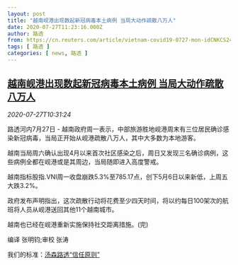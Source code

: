 ```yaml
---
layout: post
title: "越南岘港出现数起新冠病毒本土病例 当局大动作疏散八万人"
date: 2020-07-27T11:23:16.000Z
author: 路透
from: https://cn.reuters.com/article/vietnam-covid19-0727-mon-idCNKCS24S15T
tags: [ 路透 ]
categories: [ news, 路透 ]
---
```

<!--1595848996000-->
[越南岘港出现数起新冠病毒本土病例 当局大动作疏散八万人](https://cn.reuters.com/article/vietnam-covid19-0727-mon-idCNKCS24S15T)
------

<div>
<div><i>2020-07-27T10:31:24</i></div><div class="StandardArticleBody_body"><p>路透河内7月27日 - 越南政府周一表示，中部旅游胜地岘港周末有三位居民确诊感染新冠病毒，当局正开始从岘港疏散八万人，其中大多数为本地游客。 </p><p>越南当局周六确认出现4月以来首次社区感染之后，周日又发现三名确诊病例，这些病例全都在岘港或是其周边，当局随即进入高度警戒。 </p><p>越南指标股指.VNI周一收盘崩跌5.3%至785.17点，创下5月6日以来新低，上周五大跌3.2%。 </p><p>政府发布声明指出，这次疏散行动将花费至少四天时间，将以约每日100架次的航班将人员从岘港送回其他11个越南城市。 </p><p>越南也已经在岘港重新实施保持社交距离措施。(完) </p><div class="Attribution_container"><div class="Attribution_attribution"><p class="Attribution_content">编译 张明钧;审校 张涛 </p></div></div><div class="StandardArticleBody_trustBadgeContainer"><span class="StandardArticleBody_trustBadgeTitle">我们的标准：</span><span class="trustBadgeUrl"><a href="https://www.thomsonreuters.cn/content/dam/openweb/documents/pdf/china/brochures/about-us-1.pdf">汤森路透“信任原则”</a></span></div></div>
</div>
